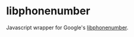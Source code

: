 # libphonenumber
Javascript wrapper for Google's [libphonenumber](https://github.com/googlei18n/libphonenumber).
